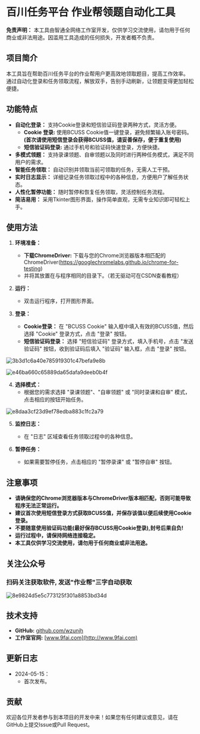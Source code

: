 # 百川任务平台 作业帮领题自动化工具

**免责声明：** 本工具由智通全网络工作室开发，仅供学习交流使用，请勿用于任何商业或非法用途。因滥用工具造成的任何损失，开发者概不负责。

## 项目简介

本工具旨在帮助百川任务平台的作业帮用户更高效地领取题目，提高工作效率。 通过自动化登录和任务领取流程，解放双手，告别手动刷新，让领题变得更加轻松便捷。

## 功能特点

*   **自动化登录：** 支持Cookie登录和短信验证码登录两种方式，灵活方便。
    *   **Cookie 登录:**  使用BCUSS Cookie值一键登录，避免频繁输入账号密码。  **(首次请使用短信登录会获得BCUSS值，请妥善保存，便于重复使用)**
    *   **短信验证码登录:**  通过手机号和验证码快速登录，方便快捷。
*   **多模式领题：** 支持录课领题、自审领题以及同时进行两种任务模式，满足不同用户的需求。
*   **智能任务领取：** 自动识别并领取当前可领取的任务，无需人工干预。
*   **实时日志显示：** 详细记录任务领取过程中的各种信息，方便用户了解任务状态。
*   **人性化暂停功能：** 随时暂停和恢复任务领取，灵活控制任务流程。
*   **简洁易用：** 采用Tkinter图形界面，操作简单直观，无需专业知识即可轻松上手。

## 使用方法

1.  **环境准备：**

    *   **下载ChromeDriver:** 下载与您的Chrome浏览器版本相匹配的ChromeDriver(https://googlechromelabs.github.io/chrome-for-testing)
    *   并将其放置在与程序相同的目录下。（若无驱动可在CSDN查看教程）

2.  **运行：**
    *   双击运行程序，打开图形界面。

3.  **登录：**
    *   **Cookie登录：**  在 "BCUSS Cookie" 输入框中填入有效的BCUSS值，然后选择 "Cookie" 登录方式，点击 "登录" 按钮。
    *   **短信验证码登录：**  选择 "短信验证码" 登录方式，填入手机号，点击 "发送验证码" 按钮，收到验证码后填入 "验证码" 输入框，点击 "登录" 按钮。

   ![3b3d1c6a40e785919301c47befa9e8b](https://github.com/user-attachments/assets/7a21542b-84a5-4194-b493-3198f4af7f42)

   ![e46ba660c65889da65dafa9deeb0b4f](https://github.com/user-attachments/assets/f31d349f-81dc-4967-a2ae-435693aa603f)


4.  **选择模式：**
    *   根据您的需求选择 "录课领题"、"自审领题" 或 "同时录课和自审" 模式，点击相应的按钮开始任务。

   ![e8daa3cf23d9ef78edba883c1fc2a79](https://github.com/user-attachments/assets/8cfb6c65-e73a-401b-9b1e-17cb975bb5d9)


5.  **监控日志：**
    *   在 "日志" 区域查看任务领取过程中的各种信息。

6.  **暂停任务：**
    *   如果需要暂停任务，点击相应的 "暂停录课" 或 "暂停自审" 按钮。

## 注意事项

*   **请确保您的Chrome浏览器版本与ChromeDriver版本相匹配，否则可能导致程序无法正常运行。**
*   **建议首次使用短信登录方式获取BCUSS值，并保存该值以便后续使用Cookie登录。**
*   **不要随意使用验证码功能(最好保存BCUSS用Cookie登录),封号后果自负!**
*   **运行过程中，请保持网络连接稳定。**
*   **本工具仅供学习交流使用，请勿用于任何商业或非法用途。**

## 关注公众号
### 扫码关注获取软件, 发送"作业帮"三字自动获取
![8e9824d5e5c773125f301a8853bd34d](https://github.com/user-attachments/assets/45c518e4-830d-4e6a-a061-f1d64ca15795)



## 技术支持

*   **GitHub:** [github.com/wzunjh](https://github.com/wzunjh)
*   **工作室官网:** [www.9fai.com](http://www.9fai.com)

##  更新日志
* 2024-05-15：
  * 首次发布。

## 贡献

欢迎各位开发者参与到本项目的开发中来！如果您有任何建议或意见，请在GitHub上提交Issue或Pull Request。
